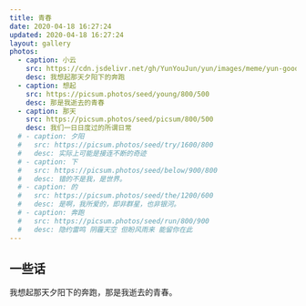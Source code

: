 ```yaml
---
title: 青春
date: 2020-04-18 16:27:24
updated: 2020-04-18 16:27:24
layout: gallery
photos:
  - caption: 小云
    src: https://cdn.jsdelivr.net/gh/YunYouJun/yun/images/meme/yun-good-alpha-compressed.png
    desc: 我想起那天夕阳下的奔跑
  - caption: 想起
    src: https://picsum.photos/seed/young/800/500
    desc: 那是我逝去的青春
  - caption: 那天
    src: https://picsum.photos/seed/picsum/800/500
    desc: 我们一日日度过的所谓日常
  # - caption: 夕阳
  #   src: https://picsum.photos/seed/try/1600/800
  #   desc: 实际上可能是接连不断的奇迹
  # - caption: 下
  #   src: https://picsum.photos/seed/below/900/800
  #   desc: 错的不是我，是世界。
  # - caption: 的
  #   src: https://picsum.photos/seed/the/1200/600
  #   desc: 是啊，我所爱的，即非群星，也非银河。
  # - caption: 奔跑
  #   src: https://picsum.photos/seed/run/800/900
  #   desc: 隐约雷鸣 阴霾天空 但盼风雨来 能留你在此
---
```


## 一些话

我想起那天夕阳下的奔跑，那是我逝去的青春。
